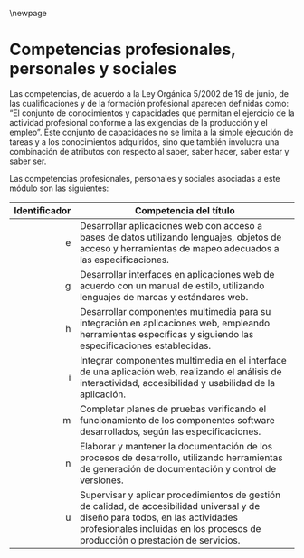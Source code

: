 \newpage 

# Competencias profesionales, personales y sociales

Las competencias, de acuerdo a la Ley Orgánica 5/2002 de 19 de junio, de las cualificaciones y de la formación profesional aparecen definidas como:
“El conjunto de conocimientos y capacidades que permitan el ejercicio de la actividad profesional conforme a las exigencias de la producción y el empleo”.
Este conjunto de capacidades no se limita a la simple ejecución de tareas y a los conocimientos adquiridos, sino que también involucra una combinación de
atributos con respecto al saber, saber hacer, saber estar y saber ser.

Las competencias profesionales, personales y sociales asociadas a este módulo son las siguientes:

| Identificador | Competencia del título |
| -: |-----------|
| e| Desarrollar aplicaciones web con acceso a bases de datos utilizando lenguajes, objetos de acceso y herramientas de mapeo adecuados a las especificaciones.|
|g| Desarrollar interfaces en aplicaciones web de acuerdo con un manual de estilo, utilizando lenguajes de marcas y estándares web.|
|h| Desarrollar componentes multimedia para su integración en aplicaciones web, empleando herramientas específicas y siguiendo las especificaciones establecidas.|
|i| Integrar componentes multimedia en el interface de una aplicación web, realizando el análisis de interactividad, accesibilidad y usabilidad de la aplicación.|
|m| Completar planes de pruebas verificando el funcionamiento de los componentes software desarrollados, según las especificaciones.|
|n| Elaborar y mantener la documentación de los procesos de desarrollo, utilizando herramientas de generación de documentación y control de versiones.|
|u| Supervisar y aplicar procedimientos de gestión de calidad, de accesibilidad universal y de diseño para todos, en las actividades profesionales incluidas en los procesos de producción o prestación de servicios.|
